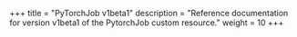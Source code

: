 +++
title = "PyTorchJob v1beta1"
description = "Reference documentation for version v1beta1 of the PytorchJob custom resource."
weight = 10
+++
